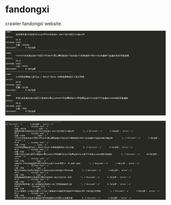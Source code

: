# fandongxi
crawler fandongxi website. 

 ![image](https://github.com/iostreamatlab/fandongxi/raw/master/fandongxi.jpg)
 
 ![image](https://github.com/iostreamatlab/fandongxi/raw/master/fandongxi2.jpg) 
